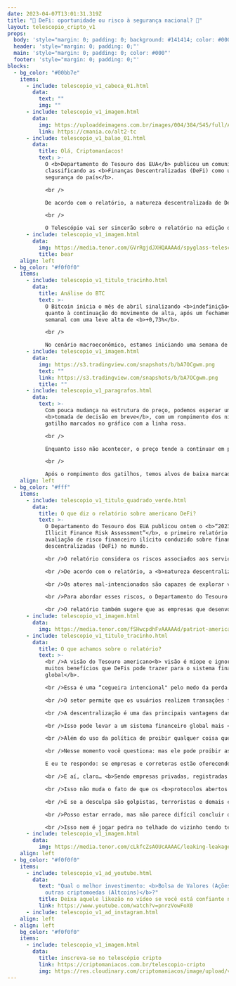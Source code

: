 ```yaml
---
date: 2023-04-07T13:01:31.319Z
title: "🤑 DeFi: oportunidade ou risco à segurança nacional? 🤑"
layout: telescopio_cripto_v1
props:
  body: 'style="margin: 0; padding: 0; background: #141414; color: #000"'
  header: 'style="margin: 0; padding: 0;"'
  main: 'style="margin: 0; padding: 0; color: #000"'
  footer: 'style="margin: 0; padding: 0;"'
blocks:
  - bg_color: "#00bb7e"
    items:
      - include: telescopio_v1_cabeca_01.html
        data:
          text: ""
          img: ""
      - include: telescopio_v1_imagem.html
        data:
          img: https://uploaddeimagens.com.br/images/004/384/545/full/Altseason_Newsletter_final.png?1678449695
          link: https://cmania.co/alt2-tc
      - include: telescopio_v1_balao_01.html
        data:
          title: Olá, Criptomaníacos!
          text: >-
            O <b>Departamento do Tesouro dos EUA</b> publicou um comunicado
            classificando as <b>Finanças Descentralizadas (DeFi) como um risco à
            segurança do país</b>. 

            <br />

            De acordo com o relatório, a natureza descentralizada de DeFi pode permitir que criminosos <b>lavem dinheiro, financiem o terrorismo, evitem sanções internacionais e realizem outras atividades ilícitas</b> sem serem detectados.

            <br />

            O Telescópio vai ser sincerão sobre o relatório na edição de hoje!
      - include: telescopio_v1_imagem.html
        data:
          img: https://media.tenor.com/GVrRgjdJXHQAAAAd/spyglass-telescope.gif
          title: bear
    align: left
  - bg_color: "#f0f0f0"
    items:
      - include: telescopio_v1_titulo_tracinho.html
        data:
          title: Análise do BTC
          text: >-
            O Bitcoin inicia o mês de abril sinalizando <b>indefinição</b>
            quanto à continuação do movimento de alta, após um fechamento
            semanal com uma leve alta de <b>+0,73%</b>. 

            <br /> 

            No cenário macroeconômico, estamos iniciando uma semana de agenda cheia, marcada pelo relatório de <b>ofertas de Emprego (JOLTs)</b> na terça-feira, <b>variação de Empregos Privados (ADP)</b> na quarta-feira,<b> relatório de emprego (Payroll)</b> na sexta e outros dados que podem trazer volatilidade para as cotações.
      - include: telescopio_v1_imagem.html
        data:
          img: https://s3.tradingview.com/snapshots/b/bA7OCgwm.png
          text: ""
          link: https://s3.tradingview.com/snapshots/b/bA7OCgwm.png
          title: ""
      - include: telescopio_v1_paragrafos.html
        data:
          text: >-
            Com pouca mudança na estrutura do preço, podemos esperar uma
            <b>tomada de decisão em breve</b>, com um rompimento dos níveis de
            gatilho marcados no gráfico com a linha rosa. 

            <br /> 

            Enquanto isso não acontecer, o preço tende a continuar em posição <b>lateral</b>, formando um padrão que antecede uma tomada de decisão. 

            <br /> 

            Após o rompimento dos gatilhos, temos alvos de baixa marcado com as linhas amarelas e alvos de continuação da alta, marcados com as linhas verdes.
    align: left
  - bg_color: "#fff"
    items:
      - include: telescopio_v1_titulo_quadrado_verde.html
        data:
          title: O que diz o relatório sobre americano DeFi?
          text: >-
            O Departamento do Tesouro dos EUA publicou ontem o <b>“2023 DeFi
            Illicit Finance Risk Assessment”</b>, o primeiro relatório de
            avaliação de risco financeiro ilícito conduzido sobre finanças
            descentralizadas (DeFi) no mundo. 

            <br />O relatório considera os riscos associados aos serviços DeFi e sugere medidas para mitigar esses riscos, chegando a classificar as finanças descentralizadas como um <b>risco à segurança nacional</b>. 

            <br />De acordo com o relatório, a <b>natureza descentralizada</b> de DeFi pode permitir que criminosos lavem dinheiro, financiem o terrorismo, evitem sanções internacionais e realizem outras atividades ilícitas sem serem detectados.

            <br />Os atores mal-intencionados são capazes de explorar vulnerabilidades em serviços DeFi porque <b>muitos desses serviços não implementam políticas relacionadas ao combate à lavagem de dinheiro e ao financiamento do terrorismo (AML/CFT)</b>, apesar de serem obrigados a fazê-lo.

            <br />Para abordar esses riscos, o Departamento do Tesouro dos EUA sugere que as autoridades reguladoras considerem a <b>aplicação de regulamentações</b> existentes às atividades DeFi, incluindo leis de lavagem de dinheiro e regulamentações financeiras. 

            <br />O relatório também sugere que as empresas que desenvolvem protocolos de finanças descentralizadas implementem <b>medidas de segurança</b> para proteger seus usuários de ataques cibernéticos.
      - include: telescopio_v1_imagem.html
        data:
          img: https://media.tenor.com/fSHwcpdhFvAAAAAd/patriot-american-flag.gif
      - include: telescopio_v1_titulo_tracinho.html
        data:
          title: O que achamos sobre o relatório?
          text: >-
            <br />A visão do Tesouro americano<b> visão é míope e ignora os
            muitos benefícios que DeFis pode trazer para o sistema financeiro
            global</b>.

            <br />Essa é uma “cegueira intencional" pelo medo da perda de poder.

            <br />O setor permite que os usuários realizem transações financeiras diretamente entre si, <b>sem a necessidade de intermediários</b> como bancos ou outras instituições financeiras, <b>ou mesmo controle do governo</b>.

            <br />A descentralização é uma das principais vantagens das DeFis. Ela <b>permite que os usuários tenham mais controle</b> sobre seus próprios ativos e transações financeiras. 

            <br />Isso pode levar a um sistema financeiro global mais <b>justo e acessível</b>, onde todos têm acesso aos mesmos serviços e <b>oportunidades</b>. O problema é que o governo não quer isso…

            <br />Além do uso da política de proibir qualquer coisa que dá liberdade aos cidadãos, há um grande erro de conceito que o Tesouro dos EUA esqueceu: <b>ele não pode regular algo que é descentralizado</b>.

            <br />Nesse momento você questiona: mas ele pode proibir as empresas e corretoras que oferecem esse tipo de serviço. 

            E eu te respondo: se empresas e corretoras estão oferecendo serviços assim, são os chamados <b>CeDeFi</b>, versão centralizada das DeFis. 

            <br />E aí, claro… <b>Sendo empresas privadas, registradas e sob as leis da jurisdição americana, serão regulamentadas como o governo decidir.</b>

            <br />Isso não muda o fato de que os <b>protocolos abertos de DeFi não poderão ser parados</b>. Enquanto houver no mundo pessoas interessadas em correr nodes de blockchains em suas máquinas, nenhum país vai conseguir dominar ou eliminar a tecnologia.

            <br />E se a desculpa são golpistas, terroristas e demais criminosos usando cripto, penso eu que o governo poderia <b>primeiro se preocupar em uma infinidade de golpes e financiamentos ilícitos que ocorrem com o dólar</b>. Somente nisso já existe uma tonelada de serviço a ser feito e décadas e décadas de problemas para se resolver.

            <br />Posso estar errado, mas não parece difícil concluir que é <b>o dólar que foi usado majoritariamente na maior parte das transações de tráfico de drogas do mundo, no financiamento de guerras e ações que o estado diz querer combater</b>.

            <br />Isso nem é jogar pedra no telhado do vizinho tendo teto de vidro… O teto americano já está despedaçado. Não seria melhor apenas tentar arrumar a sua própria casa?
      - include: telescopio_v1_imagem.html
        data:
          img: https://media.tenor.com/cLkfcZsAOUcAAAAC/leaking-leakage.gif
    align: left
  - bg_color: "#f0f0f0"
    items:
      - include: telescopio_v1_ad_youtube.html
        data:
          text: "Qual o melhor investimento: <b>Bolsa de Valores (Ações), Bitcoin (BTC) ou
            outras criptomoedas (Altcoins)</b>?"
          title: Deixa aquele likezão no vídeo se você está confiante no BTC!
          link: https://www.youtube.com/watch?v=pnrzVowFoX0
      - include: telescopio_v1_ad_instagram.html
    align: left
  - align: left
    bg_color: "#f0f0f0"
    items:
      - include: telescopio_v1_imagem.html
        data:
          title: inscreva-se no telescópio cripto
          link: https://criptomaniacos.com.br/telescopio-cripto
          img: https://res.cloudinary.com/criptomaniacos/image/upload/v1662133224/telescopio/inscreva-se-telescopio.png
---
```

